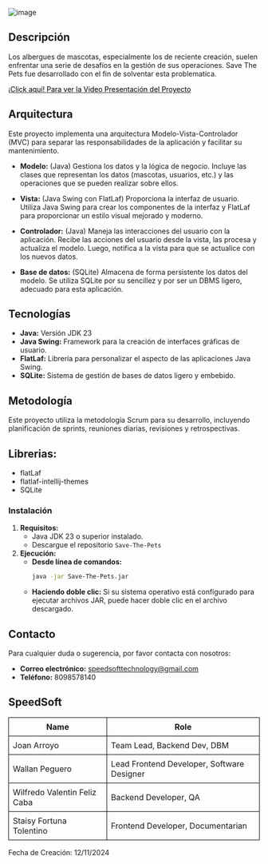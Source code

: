 ![image](https://github.com/user-attachments/assets/0c90f12c-e86f-4eac-8dd7-028a9640985c)

## Descripción
Los albergues de mascotas, especialmente los de reciente creación, suelen enfrentar una serie de desafíos en la gestión de sus operaciones. 
Save The Pets fue desarrollado con el fin de solventar esta problematica.

<a href="https://youtu.be/cNphCFTH-1k" style="color: black; text-decoration-color: #333;">¡Click aquí! Para ver la Video Presentación del Proyecto</a>

## Arquitectura
Este proyecto implementa una arquitectura Modelo-Vista-Controlador (MVC) para separar las responsabilidades de la aplicación y facilitar su mantenimiento.

* **Modelo:** (Java)  Gestiona los datos y la lógica de negocio.  Incluye las clases que representan los datos (mascotas, usuarios, etc.) y las operaciones que se pueden realizar sobre ellos.
  
* **Vista:** (Java Swing con FlatLaf)  Proporciona la interfaz de usuario.  Utiliza Java Swing para crear los componentes de la interfaz y FlatLaf para proporcionar un estilo visual mejorado y moderno.
  
* **Controlador:** (Java)  Maneja las interacciones del usuario con la aplicación.  Recibe las acciones del usuario desde la vista, las procesa y actualiza el modelo.  Luego, notifica a la vista para que se actualice con los nuevos datos.
  
* **Base de datos:** (SQLite)  Almacena de forma persistente los datos del modelo.  Se utiliza SQLite por su sencillez y por ser un DBMS ligero, adecuado para esta aplicación.

## Tecnologías
* **Java:** Versión JDK 23
* **Java Swing:** Framework para la creación de interfaces gráficas de usuario.
* **FlatLaf:** Librería para personalizar el aspecto de las aplicaciones Java Swing.
* **SQLite:** Sistema de gestión de bases de datos ligero y embebido.

## Metodología
Este proyecto utiliza la metodología Scrum para su desarrollo, incluyendo planificación de sprints, reuniones diarias, revisiones y retrospectivas.

## Librerias:
- flatLaf
- flatlaf-intellij-themes
- SQLite

### Instalación
1. **Requisitos:**
   * Java JDK 23 o superior instalado.
   * Descargue el repositorio `Save-The-Pets`
2. **Ejecución:**
   * **Desde línea de comandos:**
     ```bash
     java -jar Save-The-Pets.jar
     ```
   * **Haciendo doble clic:**
     Si su sistema operativo está configurado para ejecutar archivos JAR, puede hacer doble clic en el archivo descargado. 

## Contacto
Para cualquier duda o sugerencia, por favor contacta con nosotros:
* **Correo electrónico:** speedsofttechnology@gmail.com
* **Teléfono:** 8098578140

## SpeedSoft 

<table style="width:100%; border-collapse: collapse;">
  <tr style="border: 1px solid black;">
    <th style="border: 1px solid black; padding: 8px;">Name</th>
    <th style="border: 1px solid black; padding: 8px;">Role</th>
  </tr>
  <tr style="border: 1px solid black;">
    <td style="border: 1px solid black; padding: 8px;">Joan Arroyo</td>
    <td style="border: 1px solid black; padding: 8px;">Team Lead, Backend Dev, DBM</td>
  </tr>
  <tr style="border: 1px solid black;">
    <td style="border: 1px solid black; padding: 8px;">Wallan Peguero</td>
    <td style="border: 1px solid black; padding: 8px;">Lead Frontend Developer, Software Designer</td>
  </tr>
  <tr style="border: 1px solid black;">
    <td style="border: 1px solid black; padding: 8px;">Wilfredo Valentin Feliz Caba</td>
    <td style="border: 1px solid black; padding: 8px;">Backend Developer, QA</td>
  </tr>
  <tr style="border: 1px solid black;">
    <td style="border: 1px solid black; padding: 8px;">Staisy Fortuna Tolentino</td>
    <td style="border: 1px solid black; padding: 8px;">Frontend Developer, Documentarian</td>
  </tr>
</table>

Fecha de Creación: 12/11/2024 
